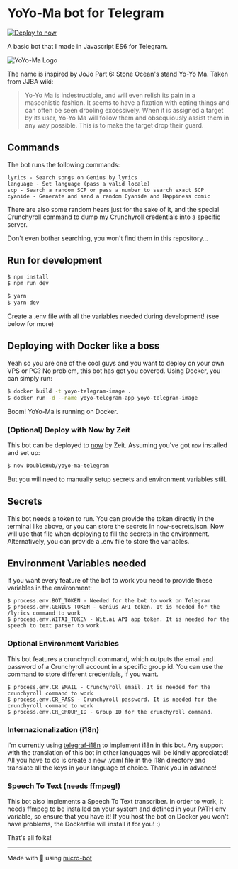 # YoYo-Ma bot for Telegram

[![Deploy to now](https://deploy.now.sh/static/button.svg)](https://deploy.now.sh/?repo=https://github.com/DoubleHub/yoyo-ma-telegram)

A basic bot that I made in Javascript ES6 for Telegram.

![YoYo-Ma Logo](https://i.imgur.com/Enx5DCz.png "YoYo-Ma Logo")

The name is inspired by JoJo Part 6: Stone Ocean's stand Yo-Yo Ma. Taken from JJBA wiki:

>Yo-Yo Ma is indestructible, and will even relish its pain in a masochistic fashion. It seems to have a fixation with 
eating things and can often be seen drooling excessively. When it is assigned a target by its user, Yo-Yo Ma will 
follow them and obsequiously assist them in any way possible. This is to make the target drop their guard.

## Commands

The bot runs the following commands:

```
lyrics - Search songs on Genius by lyrics
language - Set language (pass a valid locale)
scp - Search a random SCP or pass a number to search exact SCP
cyanide - Generate and send a random Cyanide and Happiness comic
```

There are also some random hears just for the sake of it, and the special
Crunchyroll command to dump my Crunchyroll credentials into a specific server.

Don't even bother searching, you won't find them in this repository...

## Run for development

```sh
$ npm install
$ npm run dev
```

```sh
$ yarn
$ yarn dev
```

Create a .env file with all the variables needed during development! (see below for more)

## Deploying with Docker like a boss

Yeah so you are one of the cool guys and you want to deploy on your own VPS or PC? No problem, this bot has got you covered.
Using Docker, you can simply run:

```sh
$ docker build -t yoyo-telegram-image .
$ docker run -d --name yoyo-telegram-app yoyo-telegram-image
```

Boom! YoYo-Ma is running on Docker.

### (Optional) Deploy with Now by Zeit

This bot can be deployed to [now](https://zeit.co/now) by Zeit.
Assuming you've got `now` installed and set up:

```sh
$ now DoubleHub/yoyo-ma-telegram
```

But you will need to manually setup secrets and environment variables still.

## Secrets

This bot needs a token to run. You can provide the token directly in the terminal like above, or you can store the
secrets in now-secrets.json. Now will use that file when deploying to fill the secrets in the environment.
Alternatively, you can provide a .env file to store the variables.

## Environment Variables needed

If you want every feature of the bot to work you need to provide these variables in the environment:

```
$ process.env.BOT_TOKEN - Needed for the bot to work on Telegram
$ process.env.GENIUS_TOKEN - Genius API token. It is needed for the /lyrics command to work
$ process.env.WITAI_TOKEN - Wit.ai API app token. It is needed for the speech to text parser to work
```

### Optional Environment Variables

This bot features a crunchyroll command, which outputs the email and password of a Crunchyroll account in a specific
group id. You can use the command to store different credentials, if you want.

```
$ process.env.CR_EMAIL - Crunchyroll email. It is needed for the crunchyroll command to work
$ process.env.CR_PASS - Crunchyroll password. It is needed for the crunchyroll command to work
$ process.env.CR_GROUP_ID - Group ID for the crunchyroll command.
```

### Internazionalization (i18n)
    
I'm currently using [telegraf-i18n](https://github.com/telegraf/telegraf-i18n) to implement i18n in this bot. Any support with the translation of this bot in other
languages will be kindly appreciated! All you have to do is create a new .yaml file in the i18n directory and
translate all the keys in your language of choice. Thank you in advance!

### Speech To Text (needs ffmpeg!)

This bot also implements a Speech To Text transcriber. In order to work, it needs ffmpeg to be installed on your system
and defined in your PATH env variable, so ensure that you have it! If you host the bot on Docker you won't have problems,
the Dockerfile will install it for you! :)

That's all folks!

---

Made with :green_heart: using [micro-bot](https://github.com/telegraf/micro-bot)
